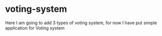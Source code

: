 # voting-system
Here I am going to add 3 types of voting system, for now I have put simple application for Voting system
